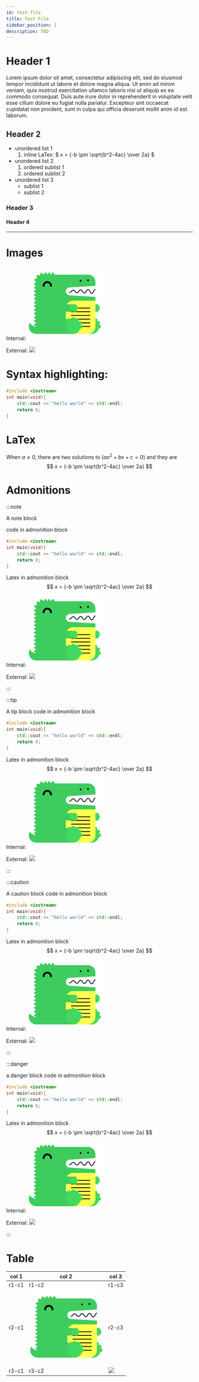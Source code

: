 ```yaml
---
id: test-file
title: Test File
sidebar_position: 1
description: TBD
---
```


# Header 1

Lorem ipsum dolor sit amet, consectetur adipiscing elit, sed do eiusmod tempor incididunt ut labore et dolore magna aliqua. Ut enim ad minim veniam, quis nostrud exercitation ullamco laboris nisi ut aliquip ex ea commodo consequat. Duis aute irure dolor in reprehenderit in voluptate velit esse cillum dolore eu fugiat nulla pariatur. Excepteur sint occaecat cupidatat non proident, sunt in culpa qui officia deserunt mollit anim id est laborum.

## Header 2

- unordered list 1
  1.  inline LaTex: $ x = {-b \pm \sqrt{b^2-4ac} \over 2a} $
- unordered list 2
  1.  ordered sublist 1
  1.  ordered sublist 2
- unordered list 3
  - sublist 1
  - sublist 2

### Header 3

#### Header 4

---

# Images

Internal:
![The docusaurus.jpg Image](static/img/docusaurus.png)

External:
![](https://seneca-ictoer.github.io/OERResources/OERTemplate/docusaurus.png)

# Syntax highlighting:

```c++
#include <iostream>
int main(void){
	std::cout << "hello world" << std::endl;
	return 0;
}
```

# LaTex

When $a \ne 0$, there are two solutions to $(ax^2 + bx + c = 0)$ and they are
$$ x = {-b \pm \sqrt{b^2-4ac} \over 2a} $$

# Admonitions

:::note

A note block

code in admonition block

```c++
#include <iostream>
int main(void){
	std::cout << "hello world" << std::endl;
	return 0;
}
```

Latex in admonition block
$$ x = {-b \pm \sqrt{b^2-4ac} \over 2a} $$
Internal:
![The docusaurus.jpg Image](static/img/docusaurus.png)

External:
![](https://seneca-ictoer.github.io/OERResources/OERTemplate/docusaurus.png)

:::

:::tip

A tip block
code in admonition block

```c++
#include <iostream>
int main(void){
	std::cout << "hello world" << std::endl;
	return 0;
}
```

Latex in admonition block
$$ x = {-b \pm \sqrt{b^2-4ac} \over 2a} $$
Internal:
![The docusaurus.jpg Image](static/img/docusaurus.png)

External:
![](https://seneca-ictoer.github.io/OERResources/OERTemplate/docusaurus.png)

:::

:::caution

A caution block
code in admonition block

```c++
#include <iostream>
int main(void){
	std::cout << "hello world" << std::endl;
	return 0;
}
```

Latex in admonition block
$$ x = {-b \pm \sqrt{b^2-4ac} \over 2a} $$
Internal:
![The docusaurus.jpg Image](static/img/docusaurus.png)

External:
![](https://seneca-ictoer.github.io/OERResources/OERTemplate/docusaurus.png)

:::

:::danger

a danger block
code in admonition block

```c++
#include <iostream>
int main(void){
	std::cout << "hello world" << std::endl;
	return 0;
}
```

Latex in admonition block
$$ x = {-b \pm \sqrt{b^2-4ac} \over 2a} $$
Internal:
![The docusaurus.jpg Image](static/img/docusaurus.png)

External:
![](https://seneca-ictoer.github.io/OERResources/OERTemplate/docusaurus.png)

:::

# Table

| col 1 | col 2 | col 3 |
| ----- | ----- | ----- |
| r1-c1 | r1-c2 | r1-c3 |
| r2-c1 | ![The docusaurus.jpg Image](static/img/docusaurus.png) | r2-c3 |
| r3-c1 | r3-c2 | ![](https://seneca-ictoer.github.io/OERResources/OERTemplate/docusaurus.png) |
